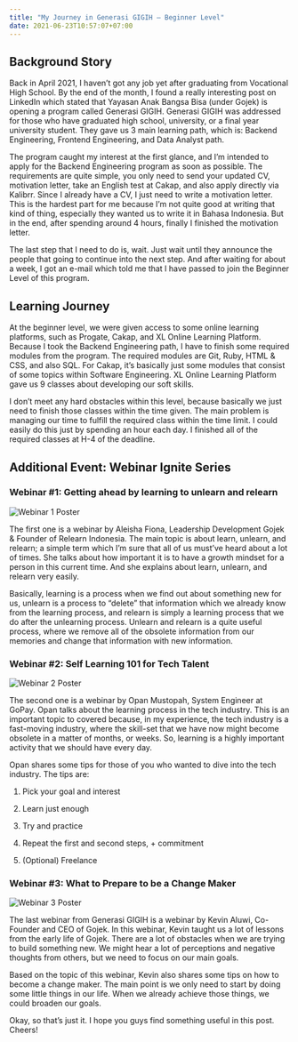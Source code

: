 ```yaml
---
title: "My Journey in Generasi GIGIH — Beginner Level"
date: 2021-06-23T10:57:07+07:00
---
```


## Background Story

Back in April 2021, I haven’t got any job yet after graduating from Vocational High School. By the end of the month, I found a really interesting post on LinkedIn which stated that Yayasan Anak Bangsa Bisa (under Gojek) is opening a program called Generasi GIGIH. Generasi GIGIH was addressed for those who have graduated high school, university, or a final year university student. They gave us 3 main learning path, which is: Backend Engineering, Frontend Engineering, and Data Analyst path.

The program caught my interest at the first glance, and I’m intended to apply for the Backend Engineering program as soon as possible. The requirements are quite simple, you only need to send your updated CV, motivation letter, take an English test at Cakap, and also apply directly via Kalibrr. Since I already have a CV, I just need to write a motivation letter. This is the hardest part for me because I’m not quite good at writing that kind of thing, especially they wanted us to write it in Bahasa Indonesia. But in the end, after spending around 4 hours, finally I finished the motivation letter.

The last step that I need to do is, wait. Just wait until they announce the people that going to continue into the next step. And after waiting for about a week, I got an e-mail which told me that I have passed to join the Beginner Level of this program.

## Learning Journey

At the beginner level, we were given access to some online learning platforms, such as Progate, Cakap, and XL Online Learning Platform. Because I took the Backend Engineering path, I have to finish some required modules from the program. The required modules are Git, Ruby, HTML & CSS, and also SQL. For Cakap, it’s basically just some modules that consist of some topics within Software Engineering. XL Online Learning Platform gave us 9 classes about developing our soft skills.

I don’t meet any hard obstacles within this level, because basically we just need to finish those classes within the time given. The main problem is managing our time to fulfill the required class within the time limit. I could easily do this just by spending an hour each day. I finished all of the required classes at H-4 of the deadline.

## Additional Event: Webinar Ignite Series

### Webinar #1: Getting ahead by learning to unlearn and relearn

![Webinar 1 Poster](poster-1.png)

The first one is a webinar by Aleisha Fiona, Leadership Development Gojek & Founder of Relearn Indonesia. The main topic is about learn, unlearn, and relearn; a simple term which I’m sure that all of us must’ve heard about a lot of times. She talks about how important it is to have a growth mindset for a person in this current time. And she explains about learn, unlearn, and relearn very easily.

Basically, learning is a process when we find out about something new for us, unlearn is a process to “delete” that information which we already know from the learning process, and relearn is simply a learning process that we do after the unlearning process. Unlearn and relearn is a quite useful process, where we remove all of the obsolete information from our memories and change that information with new information.

### Webinar #2: Self Learning 101 for Tech Talent

![Webinar 2 Poster](poster-2.png)

The second one is a webinar by Opan Mustopah, System Engineer at GoPay. Opan talks about the learning process in the tech industry. This is an important topic to covered because, in my experience, the tech industry is a fast-moving industry, where the skill-set that we have now might become obsolete in a matter of months, or weeks. So, learning is a highly important activity that we should have every day.

Opan shares some tips for those of you who wanted to dive into the tech industry. The tips are:

 1. Pick your goal and interest

 2. Learn just enough

 3. Try and practice

 4. Repeat the first and second steps, + commitment

 5. (Optional) Freelance

### Webinar #3: What to Prepare to be a Change Maker

![Webinar 3 Poster](poster-3.png)

The last webinar from Generasi GIGIH is a webinar by Kevin Aluwi, Co-Founder and CEO of Gojek. In this webinar, Kevin taught us a lot of lessons from the early life of Gojek. There are a lot of obstacles when we are trying to build something new. We might hear a lot of perceptions and negative thoughts from others, but we need to focus on our main goals.

Based on the topic of this webinar, Kevin also shares some tips on how to become a change maker. The main point is we only need to start by doing some little things in our life. When we already achieve those things, we could broaden our goals.

Okay, so that’s just it. I hope you guys find something useful in this post. Cheers!
